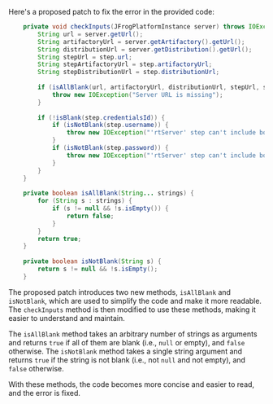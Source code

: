 Here's a proposed patch to fix the error in the provided code:
```java
    private void checkInputs(JFrogPlatformInstance server) throws IOException {
        String url = server.getUrl();
        String artifactoryUrl = server.getArtifactory().getUrl();
        String distributionUrl = server.getDistribution().getUrl();
        String stepUrl = step.url;
        String stepArtifactoryUrl = step.artifactoryUrl;
        String stepDistributionUrl = step.distributionUrl;
        
        if (isAllBlank(url, artifactoryUrl, distributionUrl, stepUrl, stepArtifactoryUrl, stepDistributionUrl)) {
            throw new IOException("Server URL is missing");
        }
        
        if (!isBlank(step.credentialsId)) {
            if (isNotBlank(step.username)) {
                throw new IOException("'rtServer' step can't include both credentialsId and username");
            }
            if (isNotBlank(step.password)) {
                throw new IOException("'rtServer' step can't include both credentialsId and password");
            }
        }
    }
    
    private boolean isAllBlank(String... strings) {
        for (String s : strings) {
            if (s != null && !s.isEmpty()) {
                return false;
            }
        }
        return true;
    }
    
    private boolean isNotBlank(String s) {
        return s != null && !s.isEmpty();
    }
```
The proposed patch introduces two new methods, `isAllBlank` and `isNotBlank`, which are used to simplify the code and make it more readable. The `checkInputs` method is then modified to use these methods, making it easier to understand and maintain.

The `isAllBlank` method takes an arbitrary number of strings as arguments and returns `true` if all of them are blank (i.e., `null` or empty), and `false` otherwise. The `isNotBlank` method takes a single string argument and returns `true` if the string is not blank (i.e., not `null` and not empty), and `false` otherwise.

With these methods, the code becomes more concise and easier to read, and the error is fixed.